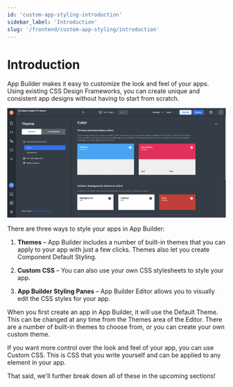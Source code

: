 ```yaml
---
id: 'custom-app-styling-introduction'
sidebar_label: 'Introduction'
slug: '/frontend/custom-app-styling/introduction'
---
```


# Introduction

App Builder makes it easy to customize the look and feel of your apps. Using existing CSS Design Frameworks, you can create unique and consistent app designs without having to start from scratch.

![Themes pane in App Builder for Custom Styling](./_images/ab-custom-styles-1.png)

There are three ways to style your apps in App Builder:

1. **Themes** – App Builder includes a number of built-in themes that you can apply to your app with just a few clicks. Themes also let you create Component Default Styling.

2. **Custom CSS** – You can also use your own CSS stylesheets to style your app.

3. **App Builder Styling Panes** – App Builder Editor allows you to visually edit the CSS styles for your app.

When you first create an app in App Builder, it will use the Default Theme. This can be changed at any time from the Themes area of the Editor.  There are a number of built-in themes to choose from, or you can create your own custom theme.

If you want more control over the look and feel of your app, you can use Custom CSS. This is CSS that you write yourself and can be applied to any element in your app. 

That said, we'll further break down all of these in the upcoming sections!